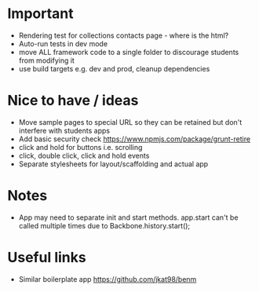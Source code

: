 # Important

- Rendering test for collections contacts page - where is the html?
- Auto-run tests in dev mode
- move ALL framework code to a single folder to discourage students from modifying it
- use build targets e.g. dev and prod, cleanup dependencies

# Nice to have / ideas
- Move sample pages to special URL so they can be retained but don't interfere with students apps
- Add basic security check https://www.npmjs.com/package/grunt-retire
- click and hold for buttons i.e. scrolling
- click, double click, click and hold events
- Separate stylesheets for layout/scaffolding and actual app

# Notes
- App may need to separate init and start methods. app.start can't be called multiple times due to Backbone.history.start();

# Useful links
- Similar boilerplate app https://github.com/jkat98/benm

